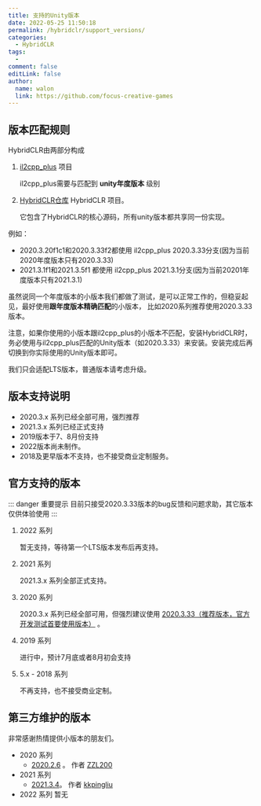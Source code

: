 ```yaml
---
title: 支持的Unity版本
date: 2022-05-25 11:50:18
permalink: /hybridclr/support_versions/
categories:
  - HybridCLR
tags:
  - 
comment: false
editLink: false
author: 
  name: walon
  link: https://github.com/focus-creative-games
---
```

## 版本匹配规则

HybridCLR由两部分构成

1. [il2cpp_plus](https://github.com/focus-creative-games/il2cpp_plus) 项目

    il2cpp_plus需要与匹配到 **unity年度版本** 级别

2. [HybridCLR仓库](https://github.com/focus-creative-games/hybridclr) HybridCLR 项目。 

    它包含了HybridCLR的核心源码，所有unity版本都共享同一份实现。

例如：

- 2020.3.20f1c1和2020.3.33f2都使用 il2cpp_plus 2020.3.33分支(因为当前2020年度版本只有2020.3.33)
- 2021.3.1f1和2021.3.5f1 都使用 il2cpp_plus 2021.3.1分支(因为当前20201年度版本只有2021.3.1)

虽然说同一个年度版本的小版本我们都做了测试，是可以正常工作的，但稳妥起见，最好使用**跟年度版本精确匹配**的小版本，
比如2020系列推荐使用2020.3.33版本。

注意，如果你使用的小版本跟il2cpp_plus的小版本不匹配，安装HybridCLR时，务必使用与il2cpp_plus匹配的Unity版本（如2020.3.33）来安装。安装完成后再切换到你实际使用的Unity版本即可。

我们只会适配LTS版本，普通版本请考虑升级。

## 版本支持说明

- 2020.3.x 系列已经全部可用，强烈推荐
- 2021.3.x 系列已经正式支持
- 2019版本于7、8月份支持
- 2022版本尚未制作。
- 2018及更早版本不支持，也不接受商业定制服务。


## 官方支持的版本

::: danger 重要提示
目前只接受2020.3.33版本的bug反馈和问题求助，其它版本仅供体验使用
:::

1. 2022 系列

    暂无支持，等待第一个LTS版本发布后再支持。

2. 2021 系列

    2021.3.x 系列全部正式支持。

3. 2020 系列

    2020.3.x 系列已经全部可用，但强烈建议使用 <u>2020.3.33（推荐版本，官方开发测试首要使用版本）</u> 。

4. 2019 系列

    进行中，预计7月底或者8月初会支持

5. 5.x - 2018 系列

    不再支持，也不接受商业定制。

## 第三方维护的版本

非常感谢热情提供小版本的朋友们。

- 2020 系列
  - [2020.2.6](https://github.com/ZZL200/il2cpp_huatuo) 。 作者 [ZZL200](https://github.com/ZZL200)
- 2021 系列
  - [2021.3.4](https://github.com/kkpingliu/il2cpp_huatuo_unity-2021.3.4f1)。 作者 [kkpingliu](https://github.com/kkpingliu)
- 2022 系列
    暂无
